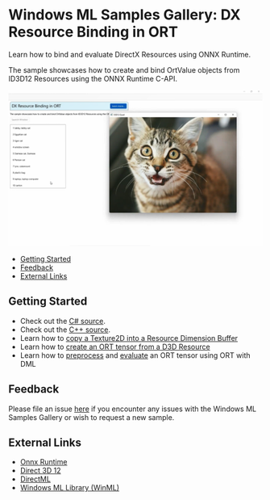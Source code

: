 # Windows ML Samples Gallery: DX Resource Binding in ORT
Learn how to bind and evaluate DirectX Resources using ONNX Runtime.

The sample showcases how to create and bind OrtValue objects from ID3D12 Resources using the ONNX Runtime C-API.

<img src="Docs/DXResourceBindingScreenshot.png" width="650"/>

- [Getting Started](#getting-started)
- [Feedback](#feedback)
- [External Links](#external-links)

## Getting Started
- Check out the [C# source](https://github.com/microsoft/Windows-Machine-Learning/blob/master/Samples/WinMLSamplesGallery/WinMLSamplesGallery/Samples/DXResourceBindingORT/DXResourceBindingORT.xaml.cs).
- Check out the [C++ source](https://github.com/microsoft/Windows-Machine-Learning/blob/master/Samples/WinMLSamplesGallery/WinMLSamplesGalleryNative/DXResourceBinding.cpp).
- Learn how to [copy a Texture2D into a Resource Dimension Buffer](https://github.com/microsoft/Windows-Machine-Learning/blob/master/Samples/WinMLSamplesGallery/WinMLSamplesGalleryNative/D3D12Quad.cpp#L371)
- Learn how to [create an ORT tensor from a D3D Resource](https://github.com/microsoft/Windows-Machine-Learning/blob/master/Samples/WinMLSamplesGallery/WinMLSamplesGalleryNative/ORTHelpers.cpp#L121)
- Learn how to [preprocess](https://github.com/microsoft/Windows-Machine-Learning/blob/master/Samples/WinMLSamplesGallery/WinMLSamplesGalleryNative/ORTHelpers.cpp#L48) and [evaluate](https://github.com/microsoft/Windows-Machine-Learning/blob/master/Samples/WinMLSamplesGallery/WinMLSamplesGalleryNative/ORTHelpers.cpp#L48) an ORT tensor using ORT with DML

## Feedback
Please file an issue [here](https://github.com/microsoft/Windows-Machine-Learning/issues/new) if you encounter any issues with the Windows ML Samples Gallery or wish to request a new sample.

## External Links
- [Onnx Runtime](https://onnxruntime.ai/docs/)
- [Direct 3D 12](https://learn.microsoft.com/en-us/windows/win32/direct3d12/what-is-directx-12-)
- [DirectML](https://github.com/microsoft/directml)
- [Windows ML Library (WinML)](https://docs.microsoft.com/en-us/windows/ai/windows-ml/)